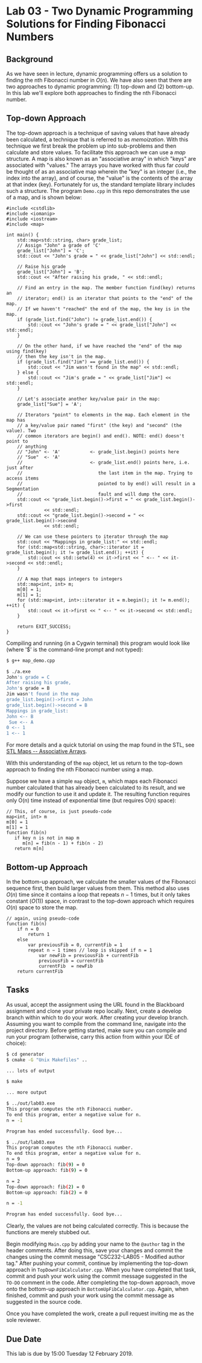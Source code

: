# Lab 03 - Two Dynamic Programming Solutions for Finding Fibonacci Numbers
       
## Background

As we have seen in lecture, dynamic programming offers us a solution to finding the nth Fibonacci number in _O_(_n_). We have also seen that there are two approaches to dynamic programming: (1) top-down and (2) bottom-up. In this lab we'll explore both approaches to finding the nth Fibonacci number.

## Top-down Approach
The top-down approach is a technique of saving values that have already been calculated, a technique that is referred to as _memoization_. With this technique we first break the problem up into sub-problems and then calculate and store values. To facilitate this approach we can use a _map_ structure. A map is also known as an "associative array" in which "keys" are associated with "values." The arrays you have worked with thus far _could_ be thought of as an associative map wherein the "key" is an integer (i.e., the index into the array), and of course, the "value" is the contents of the array at that index (key). Fortunately for us, the standard template library includes such a structure. The program  `Demo.cpp` in this repo demonstrates the use of a map, and is shown below:

```
#include <cstdlib>
#include <iomanip>
#include <iostream>
#include <map>

int main() {
    std::map<std::string, char> grade_list;
    // Assign "John" a grade of 'C'
    grade_list["John"] = 'C';
    std::cout << "John's grade = " << grade_list["John"] << std::endl;

    // Raise his grade
    grade_list["John"] = 'B';
    std::cout << "After raising his grade, " << std::endl;

    // Find an entry in the map. The member function find(key) returns an
    // iterator; end() is an iterator that points to the "end" of the map.
    // If we haven't "reached" the end of the map, the key is in the map.
    if (grade_list.find("John") != grade_list.end()) {
        std::cout << "John's grade = " << grade_list["John"] << std::endl;
    }

    // On the other hand, if we have reached the "end" of the map using find(key)
    // then the key isn't in the map.
    if (grade_list.find("Jim") == grade_list.end()) {
        std::cout << "Jim wasn't found in the map" << std::endl;
    } else {
        std::cout << "Jim's grade = " << grade_list["Jim"] << std::endl;
    }

    // Let's associate another key/value pair in the map:
    grade_list["Sue"] = 'A';

    // Iterators "point" to elements in the map. Each element in the map has
    // a key/value pair named "first" (the key) and "second" (the value). Two
    // common iterators are begin() and end(). NOTE: end() doesn't point to
    // anything
    // "John" <- 'A'           <- grade_list.begin() points here
    // "Sue"  <- 'A'
    //                         <- grade_list.end() points here, i.e. just after
    //                            the last item in the map. Trying to access items
    //                            pointed to by end() will result in a Segmentation
    //                            fault and will dump the core.
    std::cout << "grade_list.begin()->first = " << grade_list.begin()->first
              << std::endl;
    std::cout << "grade_list.begin()->second = " << grade_list.begin()->second
              << std::endl;

    // We can use these pointers to iterator through the map
    std::cout << "Mappings in grade_list:" << std::endl;
    for (std::map<std::string, char>::iterator it = grade_list.begin(); it != grade_list.end(); ++it) {
        std::cout << std::setw(4) << it->first << " <-- " << it->second << std::endl;
    }

    // A map that maps integers to integers
    std::map<int, int> m;
    m[0] = 1;
    m[1] = 1;
    for (std::map<int, int>::iterator it = m.begin(); it != m.end(); ++it) {
        std::cout << it->first << " <-- " << it->second << std::endl;
    }

    return EXIT_SUCCESS;
}

```

Compiling and running (in a Cygwin terminal) this program would look like (where '$' is the command-line prompt and not typed):

```bash
$ g++ map_demo.cpp

$ ./a.exe
John's grade = C
After raising his grade,
John's grade = B
Jim wasn't found in the map
grade_list.begin()->first = John
grade_list.begin()->second = B
Mappings in grade_list:
John <-- B
 Sue <-- A
0 <-- 1
1 <-- 1

```

For more details and a quick tutorial on using the map found in the STL, see [STL Maps -- Associative Arrays](http://www.cprogramming.com/tutorial/stl/stlmap.html).

With this understanding of the `map` object, let us return to the top-down approach to finding the nth Fibonacci number using a map.

Suppose we have a simple `map` object, `m`, which maps each Fibonacci number calculated that has already been calculated to its result, and we modify our function to use it and update it. The resulting function requires only O(n) time instead of exponential time (but requires O(n) space):

```
// This, of course, is just pseudo-code
map<int, int> m
m[0] = 1
m[1] = 1
function fib(n)
   if key n is not in map m
      m[n] = fib(n - 1) + fib(n - 2)
   return m[n]
```

## Bottom-up Approach
In the bottom-up approach, we calculate the smaller values of the Fibonacci sequence first, then build larger values from them. This method also uses _O_(_n_) time since it contains a loop that repeats _n_ − 1 times, but it only takes constant (_O_(1)) space, in contrast to the top-down approach which requires _O_(_n_) space to store the map.

```
// again, using pseudo-code
function fib(n)
    if n = 0
        return 1
    else
        var previousFib = 0, currentFib = 1
        repeat n − 1 times // loop is skipped if n = 1
            var newFib = previousFib + currentFib
            previousFib = currentFib
            currentFib  = newFib
    return currentFib
```

## Tasks
As usual, accept the assignment using the URL found in the Blackboard assignment and clone your private repo locally. Next,  create a develop branch within which to do your work. After creating your develop branch. Assuming you want to compile from the command line,  navigate into the project directory. Before getting started, make sure you can compile and run your program (otherwise, carry this action from within your IDE of choice):

```bash
$ cd generator
$ cmake -G "Unix Makefiles" ..

... lots of output

$ make

... more output

$ ../out/lab03.exe
This program computes the nth Fibonacci number.
To end this program, enter a negative value for n.
n = -1

Program has ended successfully. Good bye...

$ ../out/lab03.exe
This program computes the nth Fibonacci number.
To end this program, enter a negative value for n.
n = 9
Top-down approach: fib(9) = 0
Bottom-up approach: fib(9) = 0

n = 2
Top-down approach: fib(2) = 0
Bottom-up approach: fib(2) = 0

n = -1

Program has ended successfully. Good bye...

```

Clearly, the values are not being calculated correctly. This is because the functions are merely stubbed out.

Begin modifying `Main.cpp` by adding your name to the `@author` tag in the header comments. After doing this, save your changes and commit the changes using the commit message "CSC232-LAB05 - Modified author tag." After pushing your commit, continue by implementing the top-down approach in `TopDownFibCalculator.cpp`. When you have completed that task, commit and push your work using the commit message suggested in the `TO-DO` comment in the code. After completing the top-down approach, move onto the bottom-up approach in `BottomUpFibCalculator.cpp`. Again, when finished, commit and push your work using the commit message as suggested in the source code.

Once you have completed the work, create a pull request inviting me as the sole reviewer.

## Due Date

This lab is due by 15:00 Tuesday 12 February 2019.